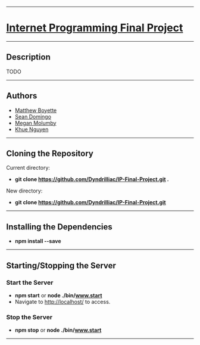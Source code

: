 *******************************************************************

# [Internet Programming Final Project](https://github.com/Dyndrilliac/IP-Final-Project)

*******************************************************************

## Description

TODO

*******************************************************************

## Authors

* [Matthew Boyette](https://github.com/dyndrilliac)
* [Sean Domingo](#)
* [Megan Molumby](https://github.com/meganmolumby)
* [Khue Nguyen](#)

*******************************************************************

## Cloning the Repository

Current directory:

* **git clone https://github.com/Dyndrilliac/IP-Final-Project.git .**

New directory:

* **git clone https://github.com/Dyndrilliac/IP-Final-Project.git**

*******************************************************************

## Installing the Dependencies

* **npm install --save**

*******************************************************************

## Starting/Stopping the Server

### Start the Server

* **npm start** or **node ./bin/www.start**
* Navigate to [http://localhost/](http://localhost/) to access.

### Stop the Server

* **npm stop** or **node ./bin/www.start**

*******************************************************************
